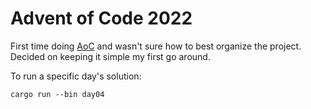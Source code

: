 # Advent of Code 2022

First time doing [AoC](https://adventofcode.com/) and wasn't sure how to best organize the project. Decided on keeping it simple my first go around.

To run a specific day's solution:

```cargo run --bin day04```
